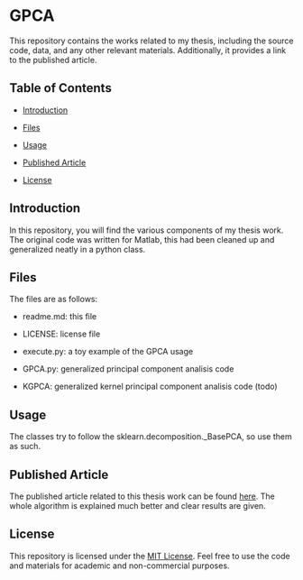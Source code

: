 # GPCA

 

This repository contains the works related to my thesis, including the source code, data, and any other relevant materials. Additionally, it provides a link to the published article.

 

## Table of Contents

 

- [Introduction](#introduction)

- [Files](#files)

- [Usage](#usage)

- [Published Article](#published-article)

- [License](#license)

 

## Introduction

 

In this repository, you will find the various components of my thesis work. The original code was written for Matlab, this had been cleaned up and generalized neatly in a python class.

 

## Files

 

The files are as follows:

 

* readme.md: this file

* LICENSE: license file

* execute.py: a toy example of the GPCA usage

* GPCA.py: generalized principal component analisis code

* KGPCA: generalized kernel principal component analisis code (todo)

 

## Usage

 

The classes try to follow the sklearn.decomposition._BasePCA, so use them as such.

 

## Published Article

 

The published article related to this thesis work can be found [here](https://ieeexplore.ieee.org/abstract/document/9054154).
The whole algorithm is explained much better and clear results are given.

 

## License

 

This repository is licensed under the [MIT License](LICENSE). Feel free to use the code and materials for academic and non-commercial purposes.
